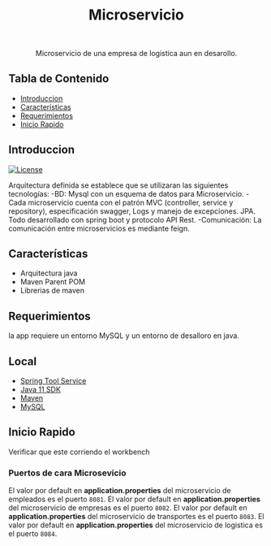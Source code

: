 <h1 align="center"> Microservicio </h1> <br>

<p align="center">
  Microservicio de una empresa de logistica aun en desarollo.
</p>

## Tabla de Contenido

- [Introduccion](#introduccion)
- [Características](#características)
- [Requerimientos](#requerimientos)
- [Inicio Rapido](#inicio-rapido)

## Introduccion
[![License](https://img.shields.io/badge/License-Apache%202.0-blue.svg)](https://docs.spring.io/spring-boot/docs/1.4.1.RELEASE/maven-plugin/license.html)

Arquitectura definida se establece que se utilizaran las siguientes tecnologías:
-BD: Mysql con un esquema de datos para Microservicio.
-Cada microservicio cuenta con el patrón MVC (controller, service y repository), especificación swagger, Logs y manejo de excepciones. JPA. Todo desarrollado con spring boot y protocolo API Rest.
-Comunicación: La comunicación entre microservicios es mediante feign.

## Características

* Arquitectura java
* Maven Parent POM
* Librerias de maven

## Requerimientos
la app requiere un entorno MySQL y un entorno de desalloro en java.

## Local
* [Spring Tool Service](https://spring.io/tools)
* [Java 11 SDK](https://www.oracle.com/java/technologies/downloads/#java11)
* [Maven](https://maven.apache.org/download.cgi)
* [MySQL](https://www.mysql.com/products/workbench/)

## Inicio Rapido
Verificar que este corriendo el workbench

### Puertos de cara Microsevicio
El valor por default en  __application.properties__ del microservicio de empleados es el puerto `8081`.
El valor por default en  __application.properties__ del microservicio de empresas es el puerto `8082`.
El valor por default en  __application.properties__ del microservicio de transportes es el puerto `8083`.
El valor por default en  __application.properties__ del microservicio de logistica es el puerto `8084`.

